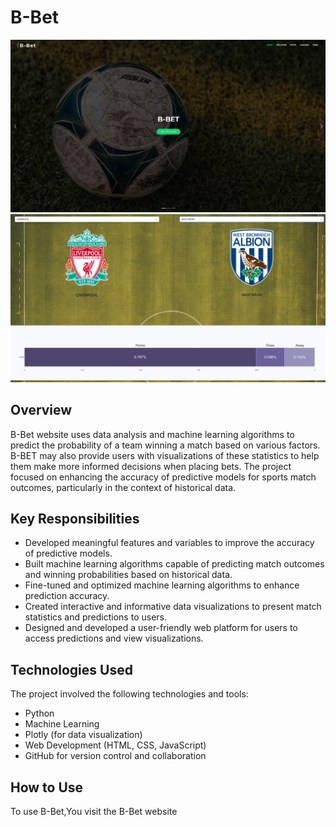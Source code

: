 # B-Bet

![B-Bet Landing](https://github.com/STAAHMED11/B-BET-Website/blob/6bfdcb354750031818a93b1b3bdeb036b3f2be37/landing.png)
![B-Bet result example](https://github.com/STAAHMED11/B-BET-Website/blob/6cc06662e16566d8188c7e5a7d4d72c54f53900a/resultpage.png)
## Overview

B-Bet website uses data analysis and machine learning algorithms to predict the probability of a team winning a match based on various factors. B-BET may also provide users with visualizations of these statistics to help them make more informed decisions when placing bets.
The project focused on enhancing the accuracy of predictive models for sports match outcomes, particularly in the context of historical data.

## Key Responsibilities


- Developed meaningful features and variables to improve the accuracy of predictive models.
- Built machine learning algorithms capable of predicting match outcomes and winning probabilities based on historical data.
- Fine-tuned and optimized machine learning algorithms to enhance prediction accuracy.
- Created interactive and informative data visualizations to present match statistics and predictions to users.
- Designed and developed a user-friendly web platform for users to access predictions and view visualizations.

## Technologies Used

The project involved the following technologies and tools:

- Python
- Machine Learning
- Plotly (for data visualization)
- Web Development (HTML, CSS, JavaScript)
- GitHub for version control and collaboration

## How to Use

To use B-Bet,You visit the B-Bet website

